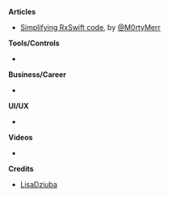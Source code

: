 
**Articles**

* [Simplifying RxSwift code](https://medium.com/flawless-app-stories/simplifying-rxswift-code-78071d5b780), by [@M0rtyMerr](https://twitter.com/M0rtyMerr)

**Tools/Controls**

* 

**Business/Career**

* 

**UI/UX**

*

**Videos**

* 

**Credits**

* [LisaDziuba](https://github.com/lisadziuba)
